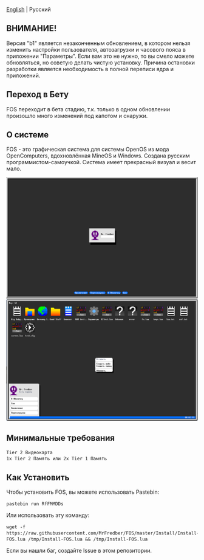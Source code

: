 [English](https://github.com/MrFredber/FOS/blob/master/README.md) | Русский

## ВНИМАНИЕ!

Версия "b1" является незаконченным обновлением, в котором нельзя изменить настройки пользователя, автозагрузки и часового пояса в приложении "Параметры". Если вам это не нужно, то вы смело можете обновляться, но советую делать чистую установку.
Причина остановки разработки является необходимость в полной переписи ядра и приложений.

## Переход в Бету

FOS переходит в бета стадию, т.к. только в одном обновлении произошло много изменений под капотом и снаружи.

## О системе

FOS - это графическая система для системы OpenOS из мода OpenComputers, вдохновлённая MineOS и Windows. Создана русским программистом-самоучкой. Система имеет прекрасный визуал и весит мало.

![](https://raw.githubusercontent.com/MrFredber/FOS/master/Readme%20files/russian2.png)
![](https://raw.githubusercontent.com/MrFredber/FOS/master/Readme%20files/russian1.png)

## Минимальные требования
	Tier 2 Видеокарта
	1x Tier 2 Память или 2x Tier 1 Память

## Как Установить

Чтобы установить FOS, вы можете использовать Pastebin:

	pastebin run RfFMMDDs

Или использовать эту команду:

	wget -f https://raw.githubusercontent.com/MrFredber/FOS/master/Install/Install-FOS.lua /tmp/Install-FOS.lua && /tmp/Install-FOS.lua

Если вы нашли баг, создайте Issue в этом репозитории.

